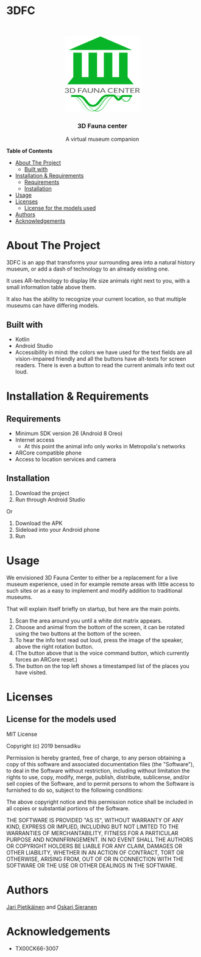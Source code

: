 # 3DFC
<!-- PROJECT LOGO -->
<br />
<p align="center">
  <a href="https://github.com/J4R1/3DFC">
    <img src="images/logo.png" alt="Logo" width="200" height="200">
  </a>

  <h3 align="center">3D Fauna center</h3>

  <p align="center">
    A virtual museum companion
    <br />
  </p>
</p>

<!-- markdown-toc start - Don't edit this section. Run M-x markdown-toc-refresh-toc -->
**Table of Contents**

- [About The Project](#about-the-project)
    - [Built with](#built-with)
- [Installation & Requirements](#installation--requirements)
    - [Requirements](#requirements)
    - [Installation](#installation)
- [Usage](#usage)
- [Licenses](#licenses)
    - [License for the models used](#license-for-the-models-used)
- [Authors](#authors)
- [Acknowledgements](#acknowledgements)

<!-- markdown-toc end -->

# About The Project 
<!-- Screenshot here  -->
<!-- Description here -->
3DFC is an app that transforms your surrounding area into a natural history museum, or add a dash of technology to an already existing one.

It uses AR-technology to display life size animals right next to you, with a small information table above them.

It also has the ability to recognize your current location, so that multiple museums can have differing models.
## Built with

  * Kotlin
  * Android Studio
  * Accessibility in mind: the colors we have used for the text fields are all vision-impaired friendly and all the buttons have alt-texts for screen readers. There is even a button to read the current animals info text out loud.
# Installation & Requirements

## Requirements
  * Minimum SDK version 26 (Android 8 Oreo)
  * Internet access  
    * At this point the animal info only works in Metropolia's networks
  * ARCore compatible phone 
  * Access to location services and camera

## Installation
  1. Download the project
  2. Run through Android Studio  
  
  Or  
 
  1. Download the APK
  2. Sideload into your Android phone
  3. Run

# Usage
<!-- Couple screenshots here  -->
We envisioned 3D Fauna Center to either be a replacement for a live museum experience, used in for example remote areas with little access to such sites or as a easy to implement and modify addition to traditional museums. 

That will explain itself briefly on startup, but here are the main points.

  1. Scan the area around you until a white dot matrix appears.
  2. Choose and animal from the bottom of the screen, it can be rotated using the two buttons at the bottom of the screen.
  3. To hear the info text read out loud, press the image of the speaker, above the right rotation button.
  4. (The button above that is the voice command button, which currently forces an ARCore reset.)
  5. The button on the top left shows a timestamped list of the places you have visited.

# Licenses
## License for the models used

MIT License

Copyright (c) 2019 bensadiku

Permission is hereby granted, free of charge, to any person obtaining a copy of this software and associated documentation files (the "Software"), to deal in the Software without restriction, including without limitation the rights to use, copy, modify, merge, publish, distribute, sublicense, and/or sell copies of the Software, and to permit persons to whom the Software is furnished to do so, subject to the following conditions:

The above copyright notice and this permission notice shall be included in all copies or substantial portions of the Software.

THE SOFTWARE IS PROVIDED "AS IS", WITHOUT WARRANTY OF ANY KIND, EXPRESS OR IMPLIED, INCLUDING BUT NOT LIMITED TO THE WARRANTIES OF MERCHANTABILITY, FITNESS FOR A PARTICULAR PURPOSE AND NONINFRINGEMENT. IN NO EVENT SHALL THE AUTHORS OR COPYRIGHT HOLDERS BE LIABLE FOR ANY CLAIM, DAMAGES OR OTHER LIABILITY, WHETHER IN AN ACTION OF CONTRACT, TORT OR OTHERWISE, ARISING FROM, OUT OF OR IN CONNECTION WITH THE SOFTWARE OR THE USE OR OTHER DEALINGS IN THE SOFTWARE.


# Authors
[Jari Pietikäinen](https://www.github.com/J4R1) and [Oskari Sieranen](https://www.github.com/oskarits)

# Acknowledgements
* TX00CK66-3007
